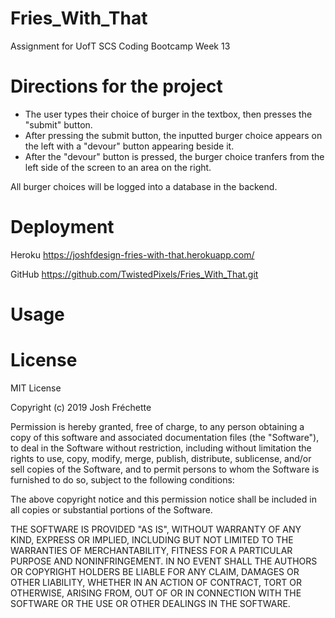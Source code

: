 # Fries_With_That
Assignment for UofT SCS Coding Bootcamp
Week 13

# Directions for the project

- The user types their choice of burger in the textbox, then presses the "submit" button.
- After pressing the submit button, the inputted burger choice appears on the left with a "devour" button appearing beside it.
- After the "devour" button is pressed, the burger choice tranfers from the left side of the screen to an area on the right.

All burger choices will be logged into a database in the backend.

# Deployment

Heroku
https://joshfdesign-fries-with-that.herokuapp.com/

GitHub
https://github.com/TwistedPixels/Fries_With_That.git


# Usage

# License

MIT License

Copyright (c) 2019 Josh Fréchette

Permission is hereby granted, free of charge, to any person obtaining a copy
of this software and associated documentation files (the "Software"), to deal
in the Software without restriction, including without limitation the rights
to use, copy, modify, merge, publish, distribute, sublicense, and/or sell
copies of the Software, and to permit persons to whom the Software is
furnished to do so, subject to the following conditions:

The above copyright notice and this permission notice shall be included in all
copies or substantial portions of the Software.

THE SOFTWARE IS PROVIDED "AS IS", WITHOUT WARRANTY OF ANY KIND, EXPRESS OR
IMPLIED, INCLUDING BUT NOT LIMITED TO THE WARRANTIES OF MERCHANTABILITY,
FITNESS FOR A PARTICULAR PURPOSE AND NONINFRINGEMENT. IN NO EVENT SHALL THE
AUTHORS OR COPYRIGHT HOLDERS BE LIABLE FOR ANY CLAIM, DAMAGES OR OTHER
LIABILITY, WHETHER IN AN ACTION OF CONTRACT, TORT OR OTHERWISE, ARISING FROM,
OUT OF OR IN CONNECTION WITH THE SOFTWARE OR THE USE OR OTHER DEALINGS IN THE
SOFTWARE.

